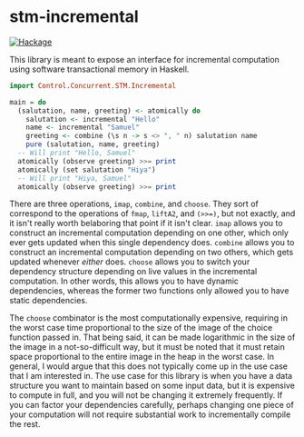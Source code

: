 # stm-incremental

[![Hackage](https://img.shields.io/hackage/v/stm-incremental.svg)](https://hackage.haskell.org/package/stm-incremental)

This library is meant to expose an interface for incremental computation
using software transactional memory in Haskell.

```haskell
import Control.Concurrent.STM.Incremental

main = do
  (salutation, name, greeting) <- atomically do
    salutation <- incremental "Hello"
    name <- incremental "Samuel"
    greeting <- combine (\s n -> s <> ", " n) salutation name
    pure (salutation, name, greeting)
  -- Will print "Hello, Samuel"
  atomically (observe greeting) >>= print
  atomically (set salutation "Hiya")
  -- Will print "Hiya, Samuel"
  atomically (observe greeting) >>= print
```

There are three operations, `imap`, `combine`, and `choose`. They sort of
correspond to the operations of `fmap`, `liftA2`, and `(>>=)`, but not exactly,
and it isn't really worth belaboring that point if it isn't clear. `imap` allows
you to construct an incremental computation depending on one other, which only
ever gets updated when this single dependency does. `combine` allows you to
construct an incremental computation depending on two others, which gets updated
whenever _either_ does. `choose` allows you to switch your dependency structure
depending on live values in the incremental computation. In other words, this
allows you to have dynamic dependencies, whereas the former two functions only
allowed you to have static dependencies.

The `choose` combinator is the most computationally expensive, requiring in the
worst case time proportional to the size of the image of the choice function
passed in. That being said, it can be made logarithmic in the size of the image
in a not-so-difficult way, but it must be noted that it must retain space
proportional to the entire image in the heap in the worst case. In general,
I would argue that this does not typically come up in the use case that I am
interested in. The use case for this library is when you have a data structure
you want to maintain based on some input data, but it is expensive to compute
in full, and you will not be changing it extremely frequently. If you can factor
your dependencies carefully, perhaps changing one piece of your computation will
not require substantial work to incrementally compile the rest.
